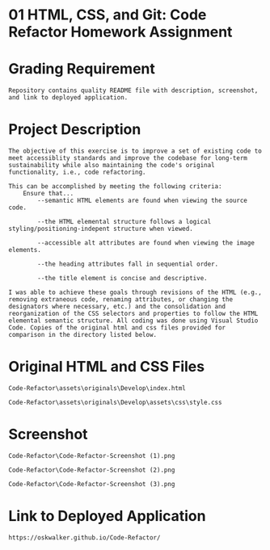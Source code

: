 # 01 HTML, CSS, and Git: Code Refactor Homework Assignment

# Grading Requirement
    
    Repository contains quality README file with description, screenshot, and link to deployed application.

# Project Description

    The objective of this exercise is to improve a set of existing code to meet accessiblity standards and improve the codebase for long-term sustainability while also maintaining the code's original functionality, i.e., code refactoring.

    This can be accomplished by meeting the following criteria:
        Ensure that...
            --semantic HTML elements are found when viewing the source code.

            --the HTML elemental structure follows a logical styling/positioning-indepent structure when viewed.

            --accessible alt attributes are found when viewing the image elements.

            --the heading attributes fall in sequential order.

            --the title element is concise and descriptive.

    I was able to achieve these goals through revisions of the HTML (e.g., removing extraneous code, renaming attributes, or changing the designators where necessary, etc.) and the consolidation and reorganization of the CSS selectors and properties to follow the HTML elemental semantic structure. All coding was done using Visual Studio Code. Copies of the original html and css files provided for comparison in the directory listed below.

# Original HTML and CSS Files

    Code-Refactor\assets\originals\Develop\index.html

    Code-Refactor\assets\originals\Develop\assets\css\style.css

# Screenshot

    Code-Refactor\Code-Refactor-Screenshot (1).png

    Code-Refactor\Code-Refactor-Screenshot (2).png

    Code-Refactor\Code-Refactor-Screenshot (3).png
    
# Link to Deployed Application

    https://oskwalker.github.io/Code-Refactor/


